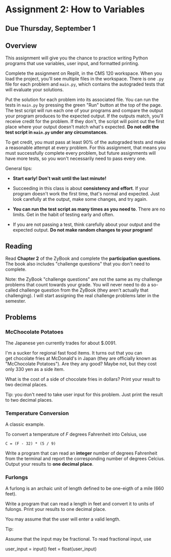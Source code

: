 # Assignment 2: How to Variables

## Due Thursday, September 1

## Overview

This assignment will give you the chance to practice writing Python programs that use variables, user input, and formatted printing.

Complete the assignment on Replit, in the CMS 120 workspace. When you load the project, you'll see multiple files in the workspace. There is one `.py` file for each problem and `main.py`, which contains the autograded tests that will evaluate your solutions.

Put the solution for each problem into its associated file. You can run the tests in `main.py` by pressing the green "Run" button at the top of the page. The test script will run each one of your programs and compare the output your program produces to the expected output. If the outputs match, you'll receive credit for the problem. If they don't, the script will point out the first place where your output doesn't match what's expected. **Do not edit the test script in `main.py` under any circumstances**.

To get credit, you must pass at least 90% of the autograded tests and make a reasonable attempt at every problem. For this assignment, that means you must successfully complete every problem, but future assignments will have more tests, so you won't necessarily need to pass every one.

General tips:

- **Start early! Don't wait until the last minute!**

- Succeeding in this class is about **consistency and effort**. If your program doesn't work the first time, that's normal and expected. Just look carefully at the output, make some changes, and try again.

- **You can run the test script as many times as you need to**. There are no limits. Get in the habit of testing early and often.
 
- If you are not passing a test, think carefully about your output and the expected output. **Do not make random changes to your program!**

## Reading

Read **Chapter 2** of the ZyBook and complete the **participation questions**. The book also includes "challenge questions" that you don't need to complete.

Note: the ZyBook "challenge questions" are not the same as my challenge problems that count towards your grade. You will never need to do a so-called challenge question from the ZyBook (they aren't actually that challenging). I will start assigning the real challenge problems later in the semester.

## Problems

### McChocolate Potatoes

The Japanese yen currently trades for about $.0091.

I'm a sucker for regional fast food items. It turns out that you can get chocolate fries at McDonald's in Japan (they are officially known as "McChocolate Potatoes"). Are they any good? Maybe not, but they cost only 330 yen as a side item.

What is the cost of a side of chocolate fries in dollars? Print your result to two decimal places.

Tip: you don't need to take user input for this problem. Just print the result to two decimal places.


### Temperature Conversion

A classic example.

To convert a temperature of *F* degrees Fahrenheit into Celsius, use

```
C = (F - 32) * (5 / 9)
```

Write a program that can read an **integer** number of degrees Fahrenheit from the terminal and report the corresponding number of degrees Celcius.
Output your results to **one decimal place**.

### Furlongs


A furlong is an archaic unit of length defined to be one-eigth of a mile (660 feet).

Write a program that can read a length in feet and convert it to units of fulongs. Print your results to one decimal place.

You may assume that the user will enter a valid length.

Tip:

Assume that the input may be fractional. To read fractional input, use

user_input = input()
feet = float(user_input)
